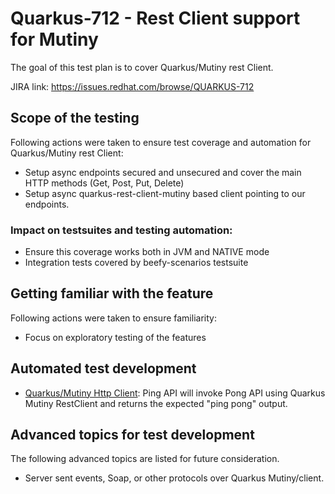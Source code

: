 # Quarkus-712 - Rest Client support for Mutiny

The goal of this test plan is to cover Quarkus/Mutiny rest Client. 

JIRA link: https://issues.redhat.com/browse/QUARKUS-712 

## Scope of the testing
Following actions were taken to ensure test coverage and automation for Quarkus/Mutiny rest Client:
 - Setup async endpoints secured and unsecured and cover the main HTTP methods (Get, Post, Put, Delete)
 - Setup async quarkus-rest-client-mutiny based client pointing to our endpoints.

### Impact on testsuites and testing automation:
 - Ensure this coverage works both in JVM and NATIVE mode
 - Integration tests covered by beefy-scenarios testsuite

## Getting familiar with the feature
Following actions were taken to ensure familiarity:
 - Focus on exploratory testing of the features

## Automated test development

- [Quarkus/Mutiny Http Client](https://github.com/quarkus-qe/beefy-scenarios/tree/master/013-quarkus-oidc-restclient): Ping API will invoke Pong API using Quarkus Mutiny RestClient and returns the expected "ping pong" output.

## Advanced topics for test development
The following advanced topics are listed for future consideration. 
 - Server sent events, Soap, or other protocols over Quarkus Mutiny/client.